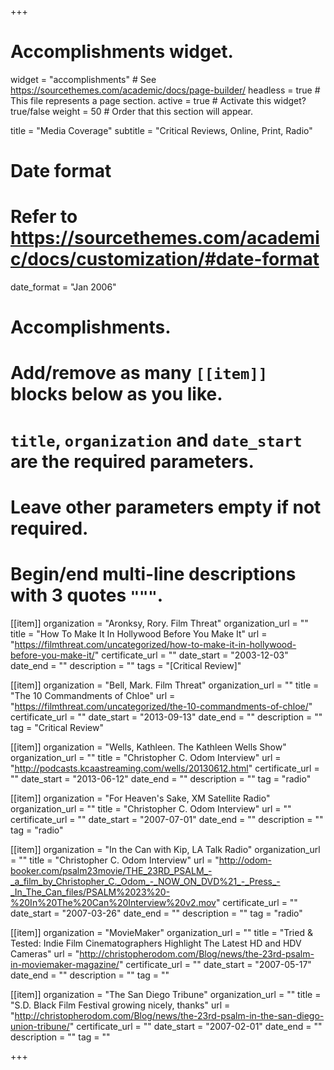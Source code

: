 +++
# Accomplishments widget.
widget = "accomplishments"  # See https://sourcethemes.com/academic/docs/page-builder/
headless = true  # This file represents a page section.
active = true  # Activate this widget? true/false
weight = 50  # Order that this section will appear.

title = "Media Coverage"
subtitle = "Critical Reviews, Online, Print, Radio"

# Date format
#   Refer to https://sourcethemes.com/academic/docs/customization/#date-format
date_format = "Jan 2006"

# Accomplishments.
#   Add/remove as many `[[item]]` blocks below as you like.
#   `title`, `organization` and `date_start` are the required parameters.
#   Leave other parameters empty if not required.
#   Begin/end multi-line descriptions with 3 quotes `"""`.

[[item]]
  organization = "Aronksy, Rory. Film Threat"
  organization_url = ""
  title = "How To Make It In Hollywood Before You Make It"
  url = "https://filmthreat.com/uncategorized/how-to-make-it-in-hollywood-before-you-make-it/"
  certificate_url = ""
  date_start = "2003-12-03"
  date_end = ""
  description = ""
  tags = "[Critical Review]"

[[item]]
  organization = "Bell, Mark. Film Threat"
  organization_url = ""
  title = "The 10 Commandments of Chloe"
  url = "https://filmthreat.com/uncategorized/the-10-commandments-of-chloe/"
  certificate_url = ""
  date_start = "2013-09-13"
  date_end = ""
  description = ""
  tag = "Critical Review"

[[item]]
  organization = "Wells, Kathleen. The Kathleen Wells Show"
  organization_url = ""
  title = "Christopher C. Odom Interview"
  url = "http://podcasts.kcaastreaming.com/wells/20130612.html"
  certificate_url = ""
  date_start = "2013-06-12"
  date_end = ""
  description = ""
  tag = "radio"

[[item]]
  organization = "For Heaven's Sake, XM Satellite Radio"
  organization_url = ""
  title = "Christopher C. Odom Interview"
  url = ""
  certificate_url = ""
  date_start = "2007-07-01"
  date_end = ""
  description = ""
  tag = "radio"

[[item]]
  organization = "In the Can with Kip, LA Talk Radio"
  organization_url = ""
  title = "Christopher C. Odom Interview"
  url = "http://odom-booker.com/psalm23movie/THE_23RD_PSALM_-_a_film_by_Christopher_C._Odom_-_NOW_ON_DVD%21_-_Press_-_In_The_Can_files/PSALM%2023%20-%20In%20The%20Can%20Interview%20v2.mov"
  certificate_url = ""
  date_start = "2007-03-26"
  date_end = ""
  description = ""
  tag = "radio"

[[item]]
  organization = "MovieMaker"
  organization_url = ""
  title = "Tried & Tested: Indie Film Cinematographers Highlight The Latest HD and HDV Cameras"
  url = "http://christopherodom.com/Blog/news/the-23rd-psalm-in-moviemaker-magazine/"
  certificate_url = ""
  date_start = "2007-05-17"
  date_end = ""
  description = ""
  tag = ""

[[item]]
  organization = "The San Diego Tribune"
  organization_url = ""
  title = "S.D. Black Film Festival growing nicely, thanks"
  url = "http://christopherodom.com/Blog/news/the-23rd-psalm-in-the-san-diego-union-tribune/"
  certificate_url = ""
  date_start = "2007-02-01"
  date_end = ""
  description = ""
  tag = ""

+++
